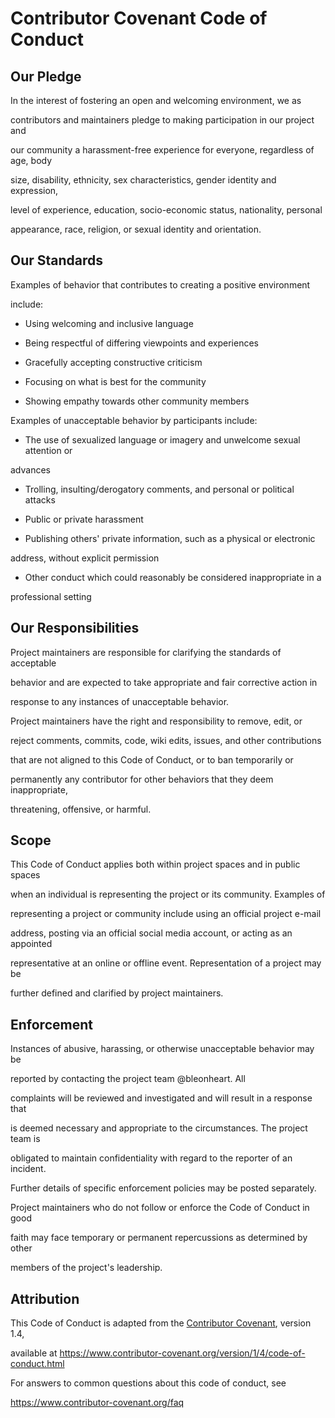 # Contributor Covenant Code of Conduct


## Our Pledge


In the interest of fostering an open and welcoming environment, we as

contributors and maintainers pledge to making participation in our project and

our community a harassment-free experience for everyone, regardless of age, body

size, disability, ethnicity, sex characteristics, gender identity and expression,

level of experience, education, socio-economic status, nationality, personal

appearance, race, religion, or sexual identity and orientation.


## Our Standards


Examples of behavior that contributes to creating a positive environment

include:


* Using welcoming and inclusive language

* Being respectful of differing viewpoints and experiences

* Gracefully accepting constructive criticism

* Focusing on what is best for the community

* Showing empathy towards other community members


Examples of unacceptable behavior by participants include:


* The use of sexualized language or imagery and unwelcome sexual attention or

 advances

* Trolling, insulting/derogatory comments, and personal or political attacks

* Public or private harassment

* Publishing others' private information, such as a physical or electronic

 address, without explicit permission

* Other conduct which could reasonably be considered inappropriate in a

 professional setting


## Our Responsibilities


Project maintainers are responsible for clarifying the standards of acceptable

behavior and are expected to take appropriate and fair corrective action in

response to any instances of unacceptable behavior.


Project maintainers have the right and responsibility to remove, edit, or

reject comments, commits, code, wiki edits, issues, and other contributions

that are not aligned to this Code of Conduct, or to ban temporarily or

permanently any contributor for other behaviors that they deem inappropriate,

threatening, offensive, or harmful.


## Scope


This Code of Conduct applies both within project spaces and in public spaces

when an individual is representing the project or its community. Examples of

representing a project or community include using an official project e-mail

address, posting via an official social media account, or acting as an appointed

representative at an online or offline event. Representation of a project may be

further defined and clarified by project maintainers.


## Enforcement


Instances of abusive, harassing, or otherwise unacceptable behavior may be

reported by contacting the project team @bleonheart. All

complaints will be reviewed and investigated and will result in a response that

is deemed necessary and appropriate to the circumstances. The project team is

obligated to maintain confidentiality with regard to the reporter of an incident.

Further details of specific enforcement policies may be posted separately.


Project maintainers who do not follow or enforce the Code of Conduct in good

faith may face temporary or permanent repercussions as determined by other

members of the project's leadership.


## Attribution


This Code of Conduct is adapted from the [Contributor Covenant](https://www.contributor-covenant.org), version 1.4,

available at https://www.contributor-covenant.org/version/1/4/code-of-conduct.html


For answers to common questions about this code of conduct, see

https://www.contributor-covenant.org/faq
